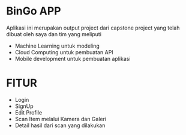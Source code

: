 # BinGo APP

Aplikasi ini merupakan output project dari capstone project yang telah dibuat oleh saya dan tim yang meliputi
- Machine Learning untuk modeling
- Cloud Computing untuk pembuatan API
- Mobile development untuk pembuatan aplikasi

# FITUR
- Login
- SignUp
- Edit Profile
- Scan Item melalui Kamera dan Galeri
- Detail hasil dari scan yang dilakukan
